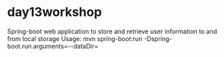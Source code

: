 # day13workshop
Spring-boot web application to store and retrieve user information to and from local storage
Usage:
mvn spring-boot:run -Dspring-boot.run.arguments=--dataDir=<full path local storage directory>
